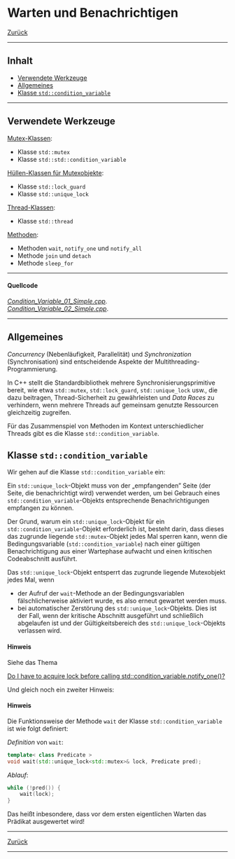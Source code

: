 # Warten und Benachrichtigen

[Zurück](../../Readme.md)

---

## Inhalt

  * [Verwendete Werkzeuge](#link1)
  * [Allgemeines](#link2)
  * [Klasse `std::condition_variable`](#link3)

---

## Verwendete Werkzeuge <a name="link1"></a>

<ins>Mutex-Klassen</ins>:

  * Klasse `std::mutex`
  * Klasse `std::std::condition_variable`

 
<ins>Hüllen-Klassen für Mutexobjekte</ins>:

  * Klasse `std::lock_guard`
  * Klasse `std::unique_lock`


<ins>Thread-Klassen</ins>:

  * Klasse `std::thread`


<ins>Methoden</ins>:

  * Methoden `wait`, `notify_one` und `notify_all`
  * Methode `join` und `detach`
  * Methode `sleep_for`


---

#### Quellcode

[*Condition_Variable_01_Simple.cpp*](Condition_Variable_01_Simple.cpp).<br />
[*Condition_Variable_02_Simple.cpp*](Condition_Variable_02_Simple.cpp).

---

## Allgemeines <a name="link2"></a>

*Concurrency* (Nebenläufigkeit, Parallelität) und *Synchronization* (Synchronisation)
sind entscheidende Aspekte der Multithreading-Programmierung.

In C++ stellt die Standardbibliothek mehrere Synchronisierungsprimitive bereit,
wie etwa `std::mutex`, `std::lock_guard`, `std::unique_lock` usw.,
die dazu beitragen, Thread-Sicherheit zu gewährleisten und *Data Races* zu verhindern,
wenn mehrere Threads auf gemeinsam genutzte Ressourcen gleichzeitig zugreifen.

Für das Zusammenspiel von Methoden im Kontext unterschiedlicher Threads
gibt es die Klasse `std::condition_variable`.


## Klasse `std::condition_variable` <a name="link3"></a>

Wir gehen auf die Klasse `std::condition_variable` ein:

Ein `std::unique_lock`-Objekt muss von der &bdquo;empfangenden&rdquo; Seite
(der Seite, die benachrichtigt wird) verwendet werden, um bei Gebrauch eines `std::condition_variable`-Objekts
entsprechende Benachrichtigungen empfangen zu können.

Der Grund, warum ein `std::unique_lock`-Objekt für ein `std::condition_variable`-Objekt erforderlich ist, besteht darin,
dass dieses das zugrunde liegende `std::mutex`-Objekt jedes Mal sperren kann,
wenn die Bedingungsvariable (`std::condition_variable`) nach einer gültigen Benachrichtigung
aus einer Wartephase aufwacht und einen kritischen Codeabschnitt ausführt.

Das `std::unique_lock`-Objekt entsperrt das zugrunde liegende Mutexobjekt jedes Mal, wenn

  * der Aufruf der `wait`-Methode an der Bedingungsvariablen fälschlicherweise aktiviert wurde, es also erneut gewartet werden muss.
  * bei automatischer Zerstörung des `std::unique_lock`-Objekts. Dies ist der Fall, wenn der kritische Abschnitt ausgeführt und schließlich abgelaufen ist und der Gültigkeitsbereich des `std::unique_lock`-Objekts verlassen wird.


#### Hinweis

Siehe das Thema

[Do I have to acquire lock before calling std::condition_variable.notify_one()?](https://stackoverflow.com/questions/17101922/do-i-have-to-acquire-lock-before-calling-condition-variable-notify-one)

Und gleich noch ein zweiter Hinweis:

#### Hinweis

Die Funktionsweise der Methode `wait` der Klasse `std::condition_variable` ist wie folgt definiert:

*Definition* von `wait`:

```cpp
template< class Predicate >
void wait(std::unique_lock<std::mutex>& lock, Predicate pred);
```

*Ablauf*:

```cpp
while (!pred()) {
    wait(lock);
}
```

Das heißt inbesondere, dass vor dem ersten eigentlichen Warten das Prädikat ausgewertet wird!


---

[Zurück](../../Readme.md)

---
